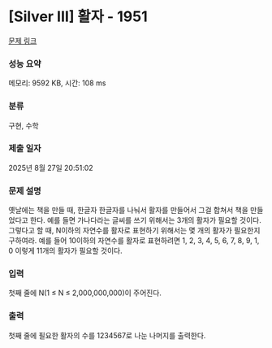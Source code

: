 # [Silver III] 활자 - 1951 

[문제 링크](https://www.acmicpc.net/problem/1951) 

### 성능 요약

메모리: 9592 KB, 시간: 108 ms

### 분류

구현, 수학

### 제출 일자

2025년 8월 27일 20:51:02

### 문제 설명

<p>옛날에는 책을 만들 때, 한글자 한글자를 나눠서 활자를 만들어서 그걸 합쳐서 책을 만들었다고 한다. 예를 들면 가나다라는 글씨를 쓰기 위해서는 3개의 활자가 필요할 것이다. 그렇다고 할 때, N이하의 자연수를 활자로 표현하기 위해서는 몇 개의 활자가 필요한지 구하여라.  예를 들어 10이하의 자연수를 활자로 표현하려면 1, 2, 3, 4, 5, 6, 7, 8, 9, 1, 0 이렇게 11개의 활자가 필요할 것이다.</p>

### 입력 

 <p>첫째 줄에 N(1 ≤ N ≤ 2,000,000,000)이 주어진다.</p>

### 출력 

 <p>첫째 줄에 필요한 활자의 수를 1234567로 나눈 나머지를 출력한다.</p>

